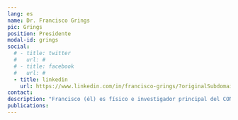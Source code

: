 ```yaml
---
lang: es
name: Dr. Francisco Grings
pic: Grings
position: Presidente
modal-id: grings
social:
  # - title: twitter
  #   url: #
  # - title: facebook
  #   url: #
  - title: linkedin
    url: https://www.linkedin.com/in/francisco-grings/?originalSubdomain=ar
contact: 
description: "Francisco (él) es físico e investigador principal del CONICET, especializado en teledetección cuantitativa avanzada, modelos de dispersión electromagnética, inferencia bayesiana y técnicas de aprendizaje profundo. Con más de dos décadas de experiencia en análisis de series temporales satelitales, ha contribuido significativamente a importantes misiones espaciales argentinas (p. ej., SAOCOM, SAC-D/Aquarius), centrándose en la extracción de parámetros ambientales a partir de imágenes satelitales SAR y multisensor."
publications:
---
```

